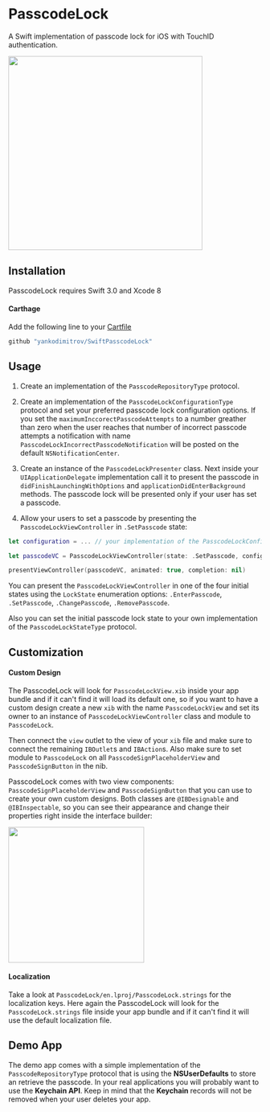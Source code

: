 # PasscodeLock
A Swift implementation of passcode lock for iOS with TouchID authentication.

<img src="https://raw.githubusercontent.com/yankodimitrov/SwiftPasscodeLock/master/passcode-lock.gif" height="386">

## Installation
PasscodeLock requires Swift 3.0 and Xcode 8

#### Carthage

Add the following line to your [Cartfile](https://github.com/carthage/carthage)
```swift
github "yankodimitrov/SwiftPasscodeLock"
```
## Usage

1. Create an implementation of the `PasscodeRepositoryType` protocol.

2. Create an implementation of the `PasscodeLockConfigurationType` protocol and set your preferred passcode lock configuration options. If you set the `maximumInccorectPasscodeAttempts` to a number greather than zero when the user reaches that number of incorrect passcode attempts a notification with name `PasscodeLockIncorrectPasscodeNotification` will be posted on the default `NSNotificationCenter`. 

3. Create an instance of the `PasscodeLockPresenter` class. Next inside your `UIApplicationDelegate` implementation call it to present the passcode in `didFinishLaunchingWithOptions` and `applicationDidEnterBackground` methods. The passcode lock will be presented only if your user has set a passcode.

4. Allow your users to set a passcode by presenting the `PasscodeLockViewController` in `.SetPasscode` state:
```swift
let configuration = ... // your implementation of the PasscodeLockConfigurationType protocol

let passcodeVC = PasscodeLockViewController(state: .SetPasscode, configuration: configuration)

presentViewController(passcodeVC, animated: true, completion: nil)
```

You can present the `PasscodeLockViewController` in one of the four initial states using the `LockState` enumeration options: `.EnterPasscode`, `.SetPasscode`, `.ChangePasscode`, `.RemovePasscode`.

Also you can set the initial passcode lock state to your own implementation of the `PasscodeLockStateType` protocol.

## Customization

#### Custom Design

The PasscodeLock will look for `PasscodeLockView.xib` inside your app bundle and if it can't find it will load its default one, so if you want to have a custom design create a new `xib` with the name `PasscodeLockView` and set its owner to an instance of `PasscodeLockViewController` class and module to `PasscodeLock`. 

Then connect the `view` outlet to the view of your `xib` file and make sure to connect the remaining `IBOutlet`s and `IBAction`s. Also make sure to set module to `PasscodeLock` on all `PasscodeSignPlaceholderView` and `PasscodeSignButton` in the nib.

PasscodeLock comes with two view components: `PasscodeSignPlaceholderView` and `PasscodeSignButton` that you can use to create your own custom designs. Both classes are `@IBDesignable` and `@IBInspectable`, so you can see their appearance and change their properties right inside the interface builder:

<img src="https://raw.githubusercontent.com/yankodimitrov/SwiftPasscodeLock/master/passcode-view.png" height="270">

#### Localization

Take a look at `PasscodeLock/en.lproj/PasscodeLock.strings` for the localization keys. Here again the PasscodeLock will look for the `PasscodeLock.strings` file inside your app bundle and if it can't find it will use the default localization file.

## Demo App

The demo app comes with a simple implementation of the `PasscodeRepositoryType` protocol that is using the **NSUserDefaults** to store an retrieve the passcode. In your real applications you will probably want to use the **Keychain API**. Keep in mind that the **Keychain** records will not be removed when your user deletes your app.
